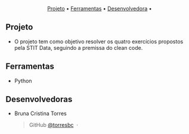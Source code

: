 <p align="center">
  <a href="#projeto">Projeto</a> •
  <a href="#ferramentas">Ferramentas</a> •
  <a href="#time">Desenvolvedora</a> •
</p>

## Projeto

- O projeto tem como objetivo resolver os quatro exercícios propostos pela STIT Data, seguindo a premissa do clean code.


## Ferramentas

- Python


## Desenvolvedoras

- Bruna Cristina Torres

  > GitHub [@torresbc](https://github.com/torresbc) &nbsp;&middot;&nbsp;


